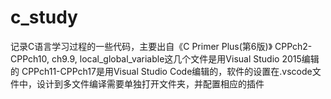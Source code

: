 # c_study
记录C语言学习过程的一些代码，主要出自《C Primer Plus(第6版)》
CPPch2-CPPch10, ch9.9, local_global_variable这几个文件是用Visual Studio 2015编辑的
CPPch11-CPPch17是用Visual Studio Code编辑的，软件的设置在.vscode文件中，设计到多文件编译需要单独打开文件夹，并配置相应的插件
